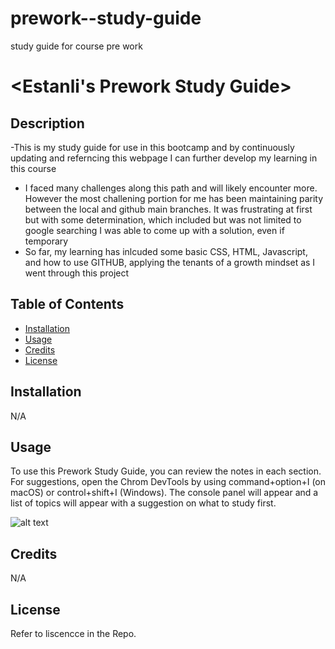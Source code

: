 # prework--study-guide
study guide for course pre work
# <Estanli's Prework Study Guide>

## Description
-This is my study guide for use in this bootcamp and by continuously updating and referncing this webpage I can further develop my learning in this course
- I faced many challenges along this path and will likely encounter more. However the most challening portion for me has been maintaining parity between the local and github main branches. It was frustrating at first but with some determination, which included but was not limited to google searching I was able to come up with a solution, even if temporary
- So far, my learning has inlcuded some basic CSS, HTML, Javascript, and how to use GITHUB, applying the tenants of a growth mindset as I went through this project

## Table of Contents 


- [Installation](#installation)
- [Usage](#usage)
- [Credits](#credits)
- [License](#license)

## Installation

N/A

## Usage

To use this Prework Study Guide, you can review the notes in each section. For suggestions, open the Chrom DevTools by using command+option+I (on macOS) or control+shift+I (Windows). The console panel will appear and a list of topics will appear with a suggestion on what to study first.

![alt text](assets/images/screenshot.png)

## Credits

N/A

## License

Refer to liscencce in the Repo.

